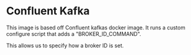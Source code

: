 # Confluent Kafka 

This image is based off Confluent kafkas docker image. It runs a custom configure script that adds a "BROKER_ID_COMMAND".

This allows us to specify how a broker ID is set.
